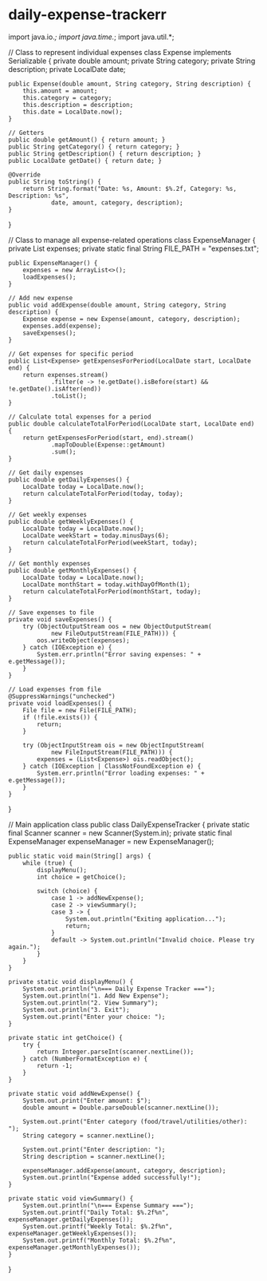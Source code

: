 # daily-expense-trackerr
import java.io.*;
import java.time.*;
import java.util.*;

// Class to represent individual expenses
class Expense implements Serializable {
    private double amount;
    private String category;
    private String description;
    private LocalDate date;

    public Expense(double amount, String category, String description) {
        this.amount = amount;
        this.category = category;
        this.description = description;
        this.date = LocalDate.now();
    }

    // Getters
    public double getAmount() { return amount; }
    public String getCategory() { return category; }
    public String getDescription() { return description; }
    public LocalDate getDate() { return date; }

    @Override
    public String toString() {
        return String.format("Date: %s, Amount: $%.2f, Category: %s, Description: %s",
                date, amount, category, description);
    }
}

// Class to manage all expense-related operations
class ExpenseManager {
    private List<Expense> expenses;
    private static final String FILE_PATH = "expenses.txt";

    public ExpenseManager() {
        expenses = new ArrayList<>();
        loadExpenses();
    }

    // Add new expense
    public void addExpense(double amount, String category, String description) {
        Expense expense = new Expense(amount, category, description);
        expenses.add(expense);
        saveExpenses();
    }

    // Get expenses for specific period
    public List<Expense> getExpensesForPeriod(LocalDate start, LocalDate end) {
        return expenses.stream()
                .filter(e -> !e.getDate().isBefore(start) && !e.getDate().isAfter(end))
                .toList();
    }

    // Calculate total expenses for a period
    public double calculateTotalForPeriod(LocalDate start, LocalDate end) {
        return getExpensesForPeriod(start, end).stream()
                .mapToDouble(Expense::getAmount)
                .sum();
    }

    // Get daily expenses
    public double getDailyExpenses() {
        LocalDate today = LocalDate.now();
        return calculateTotalForPeriod(today, today);
    }

    // Get weekly expenses
    public double getWeeklyExpenses() {
        LocalDate today = LocalDate.now();
        LocalDate weekStart = today.minusDays(6);
        return calculateTotalForPeriod(weekStart, today);
    }

    // Get monthly expenses
    public double getMonthlyExpenses() {
        LocalDate today = LocalDate.now();
        LocalDate monthStart = today.withDayOfMonth(1);
        return calculateTotalForPeriod(monthStart, today);
    }

    // Save expenses to file
    private void saveExpenses() {
        try (ObjectOutputStream oos = new ObjectOutputStream(
                new FileOutputStream(FILE_PATH))) {
            oos.writeObject(expenses);
        } catch (IOException e) {
            System.err.println("Error saving expenses: " + e.getMessage());
        }
    }

    // Load expenses from file
    @SuppressWarnings("unchecked")
    private void loadExpenses() {
        File file = new File(FILE_PATH);
        if (!file.exists()) {
            return;
        }

        try (ObjectInputStream ois = new ObjectInputStream(
                new FileInputStream(FILE_PATH))) {
            expenses = (List<Expense>) ois.readObject();
        } catch (IOException | ClassNotFoundException e) {
            System.err.println("Error loading expenses: " + e.getMessage());
        }
    }
}

// Main application class
public class DailyExpenseTracker {
    private static final Scanner scanner = new Scanner(System.in);
    private static final ExpenseManager expenseManager = new ExpenseManager();

    public static void main(String[] args) {
        while (true) {
            displayMenu();
            int choice = getChoice();

            switch (choice) {
                case 1 -> addNewExpense();
                case 2 -> viewSummary();
                case 3 -> {
                    System.out.println("Exiting application...");
                    return;
                }
                default -> System.out.println("Invalid choice. Please try again.");
            }
        }
    }

    private static void displayMenu() {
        System.out.println("\n=== Daily Expense Tracker ===");
        System.out.println("1. Add New Expense");
        System.out.println("2. View Summary");
        System.out.println("3. Exit");
        System.out.print("Enter your choice: ");
    }

    private static int getChoice() {
        try {
            return Integer.parseInt(scanner.nextLine());
        } catch (NumberFormatException e) {
            return -1;
        }
    }

    private static void addNewExpense() {
        System.out.print("Enter amount: $");
        double amount = Double.parseDouble(scanner.nextLine());

        System.out.print("Enter category (food/travel/utilities/other): ");
        String category = scanner.nextLine();

        System.out.print("Enter description: ");
        String description = scanner.nextLine();

        expenseManager.addExpense(amount, category, description);
        System.out.println("Expense added successfully!");
    }

    private static void viewSummary() {
        System.out.println("\n=== Expense Summary ===");
        System.out.printf("Daily Total: $%.2f%n", expenseManager.getDailyExpenses());
        System.out.printf("Weekly Total: $%.2f%n", expenseManager.getWeeklyExpenses());
        System.out.printf("Monthly Total: $%.2f%n", expenseManager.getMonthlyExpenses());
    }
} 
